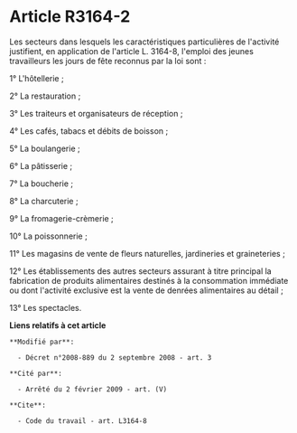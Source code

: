 # Article R3164-2

Les secteurs dans lesquels les caractéristiques particulières de l'activité justifient, en application de l'article L.
3164-8, l'emploi des jeunes travailleurs les jours de fête reconnus par la loi sont : 

1° L'hôtellerie ; 

2° La restauration ; 

3° Les traiteurs et organisateurs de réception ; 

4° Les cafés, tabacs et débits de boisson ; 

5° La boulangerie ; 

6° La pâtisserie ; 

7° La boucherie ; 

8° La charcuterie ; 

9° La fromagerie-crèmerie ; 

10° La poissonnerie ; 

11° Les magasins de vente de fleurs naturelles, jardineries et graineteries ; 

12° Les établissements des autres secteurs assurant à titre principal la fabrication de produits alimentaires destinés à la
consommation immédiate ou dont l'activité exclusive est la vente de denrées alimentaires au détail ; 

13° Les spectacles.

**Liens relatifs à cet article**

	**Modifié par**:

	  - Décret n°2008-889 du 2 septembre 2008 - art. 3

	**Cité par**:

	  - Arrêté du 2 février 2009 - art. (V)

	**Cite**:

	  - Code du travail - art. L3164-8
